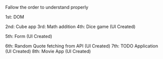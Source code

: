 Fallow the order to understand properly

1st: DOM

2nd: Cube app
3rd: Math addition 
4th: Dice game (UI Created)

5th: Form (UI Created)

6th: Random Quote fetching from API (UI Created)
7th: TODO Application  (UI Created)
8th: Movie App (UI Created)
